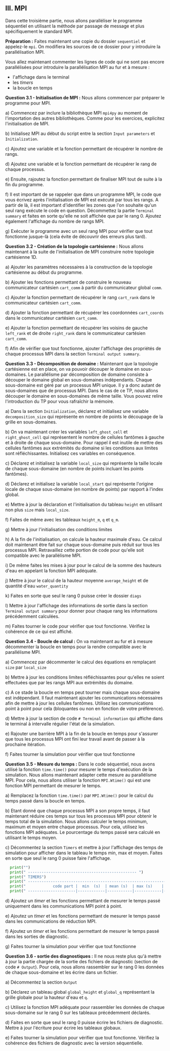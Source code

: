 ## III. MPI

Dans cette troisième partie, nous allons paralléliser le programme séquentiel en utilisant la méthode par passage de message et plus spécifiquement le standard MPI.

**Préparation :** Faites maintenant une copie du dossier `sequentiel` et appelez-le `mpi`.
On modifiera les sources de ce dossier pour y introduire la parallélisation MPI.

Vous allez maintenant commenter les lignes de code qui ne sont pas encore parallélisées pour introduire la parallélisation MPI au fur et à mesure :

* l'affichage dans le terminal
* les *timers*
* la boucle en temps

**Question 3.1 - Initialisation de MPI :** Nous allons commencer par préparer le programme pour MPI.

a) Commencez par inclure la bibliothèque MPI `mpi4py` au moment de l'importation des autres bibliothèques.
Comme pour les exercices, explicitez l'initialisation de MPI.

b) Initialisez MPI au début du script entre la section `Input parameters` et `Initialization`.

c) Ajoutez une variable et la fonction permettant de récupérer le nombre de rangs.

d) Ajoutez une variable et la fonction permettant de récupérer le rang de chaque processus.

e) Ensuite, rajoutez la fonction permettant de finaliser MPI tout de suite à la fin du programme.

f) Il est important de se rappeler que dans un programme MPI, le code que vous écrivez après l'initialisation de MPI est exécuté par tous les rangs.
A partir de là, il est important d'identifier les zones que l'on souhaite qu'un seul rang exécute le code en question.
Décommettez la partie `Terminal summary` et faites en sorte qu'elle ne soit affichée que par le rang 0.
Ajoutez également l'affichage du nombre de rangs MPI.

g) Exécuter le programme avec un seul rang MPI pour vérifier que tout fonctionne jusque-là (cela évite de découvrir des erreurs plus tard).

**Question 3.2 - Création de la topologie cartésienne :** Nous allons maintenant à la suite de l'initialisation de MPI construire notre topologie cartésienne 1D.

a) Ajouter les paramètres nécessaires à la construction de la topologie cartésienne au début du programme.

b) Ajouter les fonctions permettant de construire le nouveau communicateur cartésien `cart_comm` à partir du communicateur global `comm`.

c) Ajouter la fonction permettant de récupérer le rang `cart_rank` dans le communicateur cartésien `cart_comm`.

d) Ajouter la fonction permettant de récupérer les coordonnées `cart_coords` dans le communicateur cartésien `cart_comm`.

e) Ajouter la fonction permettant de récupérer les voisins de gauche `left_rank` et de droite `right_rank` dans le communicateur cartésien `cart_comm`.

f) Afin de vérifier que tout fonctionne, ajouter l'affichage des propriétés de chaque processus MPI dans la section `Terminal output summary`.

**Question 3.3 - Décomposition de domaine :** Maintenant que la topologie cartésienne est en place, on va pouvoir découper le domaine en sous-domaines.
Le parallélisme par décomposition de domaine consiste à découper le domaine global en sous-domaines indépendants.
Chaque sous-domaine est géré par un processus MPI unique.
Il y a donc autant de sous-domaines que de processus MPI.
Dans le cas de ce TP, nous allons découper le domaine en sous-domaines de même taille.
Vous pouvez relire l'introduction du TP pour vous rafraîchir la mémoire.

a) Dans la section `Initialization`, déclarez et initialisez une variable `decomposition_size` qui représente en nombre de points le découpage de la grille en sous-domaines.

b) On va maintenant créer les variables `left_ghost_cell` et `right_ghost_cell` qui représentent le nombre de cellules fantômes à gauche et à droite de chaque sous-domaine.
Pour rappel il est inutile de mettre des cellules fantômes aux extrémités du domaine si les conditions aux limites sont réfléchissantes.
Initialisez ces variables en conséquence.

c) Déclarez et initialisez la variable `local_size` qui représente la taille locale de chaque sous-domaine (en nombre de points incluant les points fantômes).

d) Déclarez et initialisez la variable `local_start` qui représente l'origine locale de chaque sous-domaine (en nombre de points) par rapport à l'index global.

e) Mettre à jour la déclaration et l'initialisation du tableau `height` en utilisant non plus `size` mais `local_size`.

f) Faites de même avec les tableaux  `height_m`, `q` et `q_m`.

g) Mettre à jour l'initialisation des conditions limites

h) A la fin de l'initialisation, on calcule la hauteur maximale d'eau. Ce calcul doit maintenant être fait sur chaque sous-domaine puis réduit sur tous les processus MPI. Retravaillez cette portion de code pour qu'elle soit compatible avec le parallélisme MPI.

i) De même faites les mises à jour pour le calcul de la somme des hauteurs d'eau en appelant la fonction MPI adéquate.

j) Mettre à jour le calcul de la hauteur moyenne `average_height` et de quantité d'eau `water_quantity`

k) Faites en sorte que seul le rang 0 puisse créer le dossier `diags`

l) Mettre à jour l'affichage des informations de sortie dans la section `Terminal output summary` pour donner pour chaque rang les informations précédemment calculées. 

m) Faites tourner le code pour vérifier que tout fonctionne. Vérifiez la cohérence de ce qui est affiché.

**Question 3.4 - Boucle de calcul :** On va maintenant au fur et à mesure décommenter la boucle en temps pour la rendre compatible avec le parallélisme MPI.

a) Commencez par décommenter le calcul des équations en remplaçant `size` par `local_size`

b) Mettre à jour les conditions limites réfléchissantes pour qu'elles ne soient effectuées que par les rangs MPI aux extrémités du domaine.

c) A ce stade la boucle en temps peut tourner mais chaque sous-domaine est indépendant.
Il faut maintenant ajouter les communications nécessaires afin de mettre à jour les cellules fantômes.
Utilisez les communications point à point pour cela (bloquantes ou non en fonction de votre préférence).

d) Mettre à jour la section de code `# Terminal information` qui affiche dans le terminal à intervalle régulier l'état de la simulation.

e) Rajouter une barrière MPI à la fin de la boucle en temps pour s'assurer que tous les processus MPI ont fini leur travail avant de passer à la prochaine itération.

f) Faites tourner la simulation pour vérifier que tout fonctionne

**Question 3.5 - Mesure du temps :** Dans le code séquentiel, nous avons utilisé la fonction `time.time()` pour mesurer le temps d'exécution de la simulation.
Nous allons maintenant adapter cette mesure au parallélisme MPI.
Pour cela, nous allons utiliser la fonction `MPI.Wtime()` qui est une fonction MPI permettant de mesurer le temps.

a) Remplacez la fonction `time.time()` par `MPI.Wtime()` pour le calcul du temps passé dans la boucle en temps.

b) Etant donné que chaque processus MPI a son propre temps, il faut maintenant réduire ces temps sur tous les processus MPI pour obtenir le temps total de la simulation. Nous allons calculer le temps minimum, maximum et moyen entre chaque processus. Pour cela, utilisez les fonctions MPI adéquates. Le pourcentage du temps passé sera calculé en utilisant le temps moyen.

c) Décommentez la section `Timers` et mettre à jour l'affichage des temps de simulation pour afficher dans le tableau le temps min, max et moyen. Faites en sorte que seul le rang 0 puisse faire l'affichage.

```python
  print("")
  print(" ------------------------------------------------ ")
  print(" TIMERS")
  print(" ------------------------------------------------------------------------| ")
  print("            code part |  min  (s)  | mean (s)  | max (s)    | percentage |")
  print(" ---------------------|------------|-----------|------------|------------|")
```

d) Ajoutez un *timer* et les fonctions permettant de mesurer le temps passé uniquement dans les communications MPI point à point.

e) Ajoutez un *timer* et les fonctions permettant de mesurer le temps passé dans les communications de réduction MPI.

f) Ajoutez un *timer* et les fonctions permettant de mesurer le temps passé dans les sorties de diagnostic.

g) Faites tourner la simulation pour vérifier que tout fonctionne

**Question 3.6 - sortie des diagnostiques :** Il ne nous reste plus qu'à mettre à jour la partie chargée de la sortie des fichiers de diagnostic (section de code `# Output`). Pour cela, nous allons rassembler sur le rang 0 les données de chaque sous-domaine et les écrire dans un fichier.

a) Décommentez la section `Output`

b) Déclarez un tableau global `global_height` et `global_q` représentant la grille globale pour la hauteur d'eau et `q`.

c) Utilisez la fonction MPI adéquate pour rassembler les données de chaque sous-domaine sur le rang 0 sur les tableaux précédemment déclarés.

d) Faites en sorte que seul le rang 0 puisse écrire les fichiers de diagnostic. Mettre à jour l'écriture pour écrire les tableaux globaux.

e) Faites tourner la simulation pour vérifier que tout fonctionne. Vérifiez la cohérence des fichiers de diagnostic avec la version séquentielle.